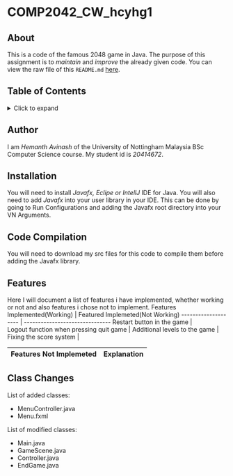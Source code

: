 # COMP2042_CW_hcyhg1
## About
This is a code of the famous 2048 game in Java. The purpose of this assignment is to *maintain* and *improve* the already given code. You can view the raw file of this `README.md` [here]().
## Table of Contents
<!-- ⛔️ MD-MAGIC-EXAMPLE:START (TOC:collapse=true&collapseText=Click to expand) -->
<details>
<summary>Click to expand</summary>
  
 - [About](#about)
 - [Author](#author)
 - [Installation](#installation)
 - [Code Compilation](#code-compilation)
 - [Features](#features)
    - Implemented
    - Not Implemented
 - [Class Changes](#class-changes)
    - Added Classes
    - Modified Classes
 </details>
<!-- ⛔️ MD-MAGIC-EXAMPLE:END --> 

## Author
I am *Hemanth Avinash* of the University of Nottingham Malaysia BSc Computer Science course. My student id is *20414672*.
## Installation
You will need to install *Javafx, Eclipe or IntellJ* IDE for Java. You will also need to add *Javafx* into your user library in your IDE. This can be done by going to Run Configurations and adding the Javafx root directory into your VN Arguments.
## Code Compilation 
You will need to download my src files for this code to compile them before adding the Javafx library.
## Features
Here I will document a list of features i have implemented, whether working or not and also features i chose not to implement.
Features Implemented(Working) | Featured Implemeted(Not Working)
-------------------- | -------------------------------
Restart button in the game |  
Logout function when pressing quit game | 
Additional levels to the game | 
Fixing the score system | 

Features Not Implemeted | Explanation
----------------------- | -----------
## Class Changes
List of added classes:
* MenuController.java
* Menu.fxml

List of modified classes:
* Main.java
* GameScene.java
* Controller.java
* EndGame.java



